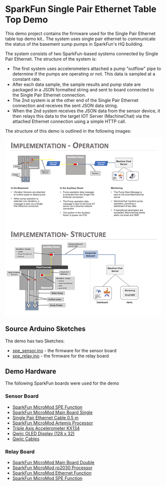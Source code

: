 # SparkFun Single Pair Ethernet Table Top Demo

This demo project contains the firmware used for the Single Pair Ethernet table top demo kit.. The system uses single pair ethernet to communicate the status of the basement sump pumps in SparkFun's HQ building. 

The system consists of two SparkFun-based systems connected by Single Pair Ethernet. The structure of the system is:
* The first system uses accelerometers attached a pump "outflow" pipe to determine if the pumps are operating or not. This data is sampled at a constant rate.
* After each data sample, the sample results and pump state are packaged in a JSON formatted string and sent to board connected to the Single Pair Ethernet connection.
* The 2nd system is at the other end of the Single Pair Ethernet connection and receives the sent JSON data string. 
* When the 2nd system receives the JSON data from the sensor device, it then relays this data to the target IOT Server (MachineChat) via the attached Ethernet connection using a simple HTTP call.  

The structure of this demo is outlined in the following images:

![Demo Operation](images/sfe_demo_01.png "Operation")
![Demo Structure](images/sfe_demo_02.png "Structure")

## Source Arduino Sketches
The demo has two Sketches: 
* [spe_sensor.ino](spe_sensor/spe_sensor.ino) - the firmware for the sensor board
* [spe_relay.ino](spe_relay/spe_relay.ino) - the firmware for the relay board

## Demo Hardware
The following SparkFun boards were used for the demo

### Sensor Board

* [SparkFun MicroMod SPE Function](https://www.sparkfun.com/products/19038)
* [SparkFun MicroMod Main Board Single](https://www.sparkfun.com/products/18575)
* [Single Pair Ethernet Cable 0.5 m](        https://www.sparkfun.com/products/19312)
* [SparkFun MicroMod Artemis Processor](     https://www.sparkfun.com/products/16401)
* [Triple Axis Accelerometer KX134](         https://www.sparkfun.com/products/17589)
* [Qwiic OLED Display (128 x 32)](           https://www.sparkfun.com/products/17153)
* [Qwiic Cables](                            https://www.sparkfun.com/products/15081)

### Relay Board

* [ SparkFun MicroMod Main Board Double]( https://www.sparkfun.com/products/18576)
* [ SparkFun MicroMod rp2030 Processor]( https://www.sparkfun.com/products/17720)
* [ SparkFun MicroMod Ethernet Function]( https://www.sparkfun.com/products/18708)
* [ SparkFun MicroMod SPE Function](   https://www.sparkfun.com/products/19038)